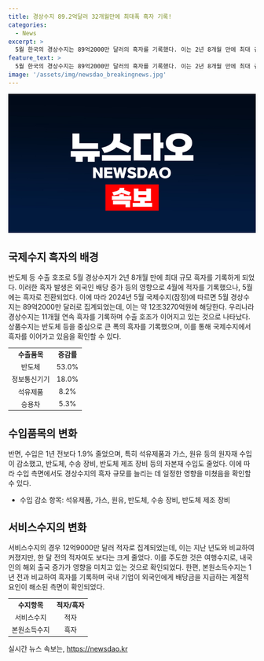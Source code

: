 ```yaml
---
title: 경상수지 89.2억달러 32개월만에 최대폭 흑자 기록!
categories:
  - News
excerpt: >
  5월 한국의 경상수지는 89억2000만 달러의 흑자를 기록했다. 이는 2년 8개월 만에 최대 규모로, 반도체 등의 수출 호조가 주된 이유로 보인다. 외국인 배당 증가 등으로 4월에는 적자였지만, 5월에는 흑자로 전환했다. 이로써 한국의 경상수지는 11개월 연속 흑자를 기록했다. 상품수지와 서비스수지 등에서도 양호한 성적을 보였다.
feature_text: >
  5월 한국의 경상수지는 89억2000만 달러의 흑자를 기록했다. 이는 2년 8개월 만에 최대 규모로, 반도체 등의 수출 호조가 주된 이유로 보인다. 외국인 배당 증가 등으로 4월에는 적자였지만, 5월에는 흑자로 전환했다. 이로써 한국의 경상수지는 11개월 연속 흑자를 기록했다. 상품수지와 서비스수지 등에서도 양호한 성적을 보였다.
image: '/assets/img/newsdao_breakingnews.jpg'
---
```


<p><img src="/assets/img/newsdao_breakingnews.jpg" alt="bookingtag 속보" /></p>

<h2 data-ke-size="size26">국제수지 흑자의 배경</h2>

<p data-ke-size="size16">반도체 등 수출 호조로 5월 경상수지가 2년 8개월 만에 최대 규모 흑자를 기록하게 되었다. 이러한 흑자 발생은 외국인 배당 증가 등의 영향으로 4월에 적자를 기록했으나, 5월에는 흑자로 전환되었다. 이에 따라 2024년 5월 국제수지(잠정)에 따르면 5월 경상수지는 89억2000만 달러로 집계되었는데, 이는 약 12조3270억원에 해당한다. 우리나라 경상수지는 11개월 연속 흑자를 기록하며 수출 호조가 이어지고 있는 것으로 나타났다. 상품수지는 반도체 등을 중심으로 큰 폭의 흑자를 기록했으며, 이를 통해 국제수지에서 흑자를 이어가고 있음을 확인할 수 있다.</p>

<table>
  <tr>
    <td style="text-align: center; height: 17px;"><b>수출품목</b></td>
    <td style="text-align: center; height: 17px;"><b>증감률</b></td>
  </tr>
  <tr>
    <td style="text-align: center; height: 17px;">반도체</td>
    <td style="text-align: center; height: 17px;">53.0%</td>
  </tr>
  <tr>
    <td style="text-align: center; height: 17px;">정보통신기기</td>
    <td style="text-align: center; height: 17px;">18.0%</td>
  </tr>
  <tr>
    <td style="text-align: center; height: 17px;">석유제품</td>
    <td style="text-align: center; height: 17px;">8.2%</td>
  </tr>
  <tr>
    <td style="text-align: center; height: 17px;">승용차</td>
    <td style="text-align: center; height: 17px;">5.3%</td>
  </tr>
</table>

<h2 data-ke-size="size26">수입품목의 변화</h2>

<p data-ke-size="size16">반면, 수입은 1년 전보다 1.9% 줄었으며, 특히 석유제품과 가스, 원유 등의 원자재 수입이 감소했고, 반도체, 수송 장비, 반도체 제조 장비 등의 자본재 수입도 줄었다. 이에 따라 수입 측면에서도 경상수지의 흑자 규모를 늘리는 데 일정한 영향을 미쳤음을 확인할 수 있다.</p>

<ul>
  <li>수입 감소 항목: 석유제품, 가스, 원유, 반도체, 수송 장비, 반도체 제조 장비</li>
</ul>

<h2 data-ke-size="size26">서비스수지의 변화</h2>

<p data-ke-size="size16">서비스수지의 경우 12억9000만 달러 적자로 집계되었는데, 이는 지난 년도와 비교하여 커졌지만, 한 달 전의 적자여도 보다는 크게 줄었다. 이를 주도한 것은 여행수지로, 내국인의 해외 출국 증가가 영향을 미치고 있는 것으로 확인되었다. 한편, 본원소득수지는 1년 전과 비교하여 흑자를 기록하며 국내 기업이 외국인에게 배당금을 지급하는 계절적 요인이 해소된 측면이 확인되었다.</p>

<table>
  <tr>
    <td style="text-align: center; height: 17px;"><b>수지항목</b></td>
    <td style="text-align: center; height: 17px;"><b>적자/흑자</b></td>
  </tr>
  <tr>
    <td style="text-align: center; height: 17px;">서비스수지</td>
    <td style="text-align: center; height: 17px;">적자</td>
  </tr>
  <tr>
    <td style="text-align: center; height: 17px;">본원소득수지</td>
    <td style="text-align: center; height: 17px;">흑자</td>
  </tr>
</table>
실시간 뉴스 속보는, <a href="https://newsdao.kr" rel="dofollow">https://newsdao.kr</a>


